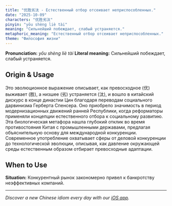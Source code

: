 ```yaml
---
title: "优胜劣汰 - Естественный отбор отсеивает неприспособленных."
date: "2025-10-09"
characters: "优胜劣汰"
pinyin: "yōu shèng liè tài"
meaning: "Сильнейший побеждает, слабый устраняется."
metaphoric_meaning: "Естественный отбор отсеивает неприспособленных."
theme: "Философия жизни"
---
```


**Pronunciation:** *yōu shèng liè tài*
**Literal meaning:** Сильнейший побеждает, слабый устраняется.

## Origin & Usage

Это эволюционное выражение описывает, как превосходное (优) выживает (胜), а низшее (劣) устраняется (汰), и вошло в китайский дискурс в конце династии Цин благодаря переводам социального дарвинизма Герберта Спенсера. Оно приобрело значимость в период модернизационных движений ранней Республики, когда реформаторы применяли концепции естественного отбора к социальному развитию. Эта биологическая метафора нашла глубокий отклик во время противостояния Китая с промышленными державами, предлагая объяснительную основу для международной конкуренции. Современное употребление охватывает сферы от деловой конкуренции до технологической эволюции, описывая, как давление окружающей среды естественным образом отбирает превосходные адаптации.

## When to Use

**Situation:** Конкурентный рынок закономерно привел к банкротству неэффективных компаний.

---

*Discover a new Chinese idiom every day with our [iOS app](https://apps.apple.com/us/app/daily-chinese-idioms/id6740611324).*
